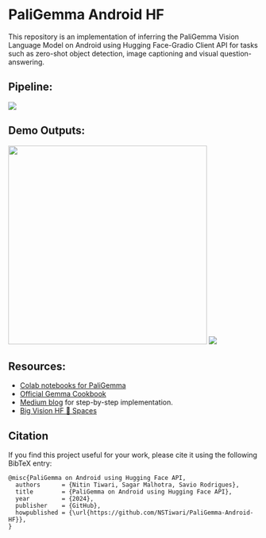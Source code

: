 # PaliGemma Android HF
This repository is an implementation of inferring the PaliGemma Vision Language Model on Android using Hugging Face-Gradio Client API for tasks such as zero-shot object detection, image captioning and visual question-answering.


## Pipeline:
<img src="https://github.com/NSTiwari/PaliGemma-Android-HF/blob/main/assets/paligemma_android_hf_pipeline.png"/>


## Demo Outputs:
<img src="https://github.com/NSTiwari/PaliGemma-Android-HF/blob/main/assets/paligemma-android-hf1.gif" width="400"/>



<img src="https://github.com/NSTiwari/PaliGemma-Android-HF/blob/main/assets/paligemma-android-segmentation.gif"/>

## Resources:
- [Colab notebooks for PaliGemma](https://github.com/NSTiwari/PaliGemma)
- [Official Gemma Cookbook](https://github.com/google-gemini/gemma-cookbook)
- [Medium blog](https://tiwarinitin1999.medium.com/paligemma-on-android-using-hugging-face-api-7716ec262837) for step-by-step implementation.
- [Big Vision HF 🤗 Spaces](https://huggingface.co/spaces/big-vision/paligemma)

## Citation
If you find this project useful for your work, please cite it using the following BibTeX entry:

```
@misc{PaliGemma on Android using Hugging Face API,
  authors      = {Nitin Tiwari, Sagar Malhotra, Savio Rodrigues},
  title        = {PaliGemma on Android using Hugging Face API},
  year         = {2024},
  publisher    = {GitHub},
  howpublished = {\url{https://github.com/NSTiwari/PaliGemma-Android-HF}},
}
```
